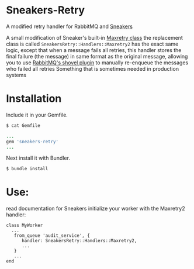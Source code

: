 # Sneakers-Retry

A modified retry handler for RabbitMQ and [Sneakers](http://jondot.github.io/sneakers/)

A small modification of Sneaker's built-in [Maxretry class](https://github.com/jondot/sneakers/blob/master/lib/sneakers/handlers/maxretry.rb)
the replacement class is called ```SneakersRetry::Handlers::Maxretry2```
has the exact same logic, except that when a message fails all retries, this
handler stores the final failure (the message) in same format as the original message,
allowing you to use [RabbitMQ's shovel plugin](https://www.rabbitmq.com/shovel.html)
to manually re-enqueue the messages who failed all retries
Something that is sometimes needed in production systems


# Installation

Include it in your Gemfile.

```bash
$ cat Gemfile
```

```ruby
...
gem 'sneakers-retry'
...
```

Next install it with Bundler.

```bash
$ bundle install
```


# Use:

read documentation for Sneakers
initialize your worker with the Maxretry2 handler:

```
class MyWorker
  ...
   from_queue 'audit_service', {
      handler: SneakersRetry::Handlers::Maxretry2,
      ...
   }
   ...
end
```


